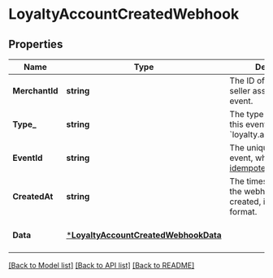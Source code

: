 # LoyaltyAccountCreatedWebhook

## Properties

 Name           | Type                                                                         | Description                                                                                                                                             | Notes                        
----------------|------------------------------------------------------------------------------|---------------------------------------------------------------------------------------------------------------------------------------------------------|------------------------------
 **MerchantId** | **string**                                                                   | The ID of the Square seller associated with the event.                                                                                                  | [optional] [default to null] 
 **Type_**      | **string**                                                                   | The type of event. For this event, the value is &#x60;loyalty.account.created&#x60;.                                                                    | [optional] [default to null] 
 **EventId**    | **string**                                                                   | The unique ID for the event, which is used for [idempotency support](https://developer.squareup.com/docs/webhooks/step4manage#webhooks-best-practices). | [optional] [default to null] 
 **CreatedAt**  | **string**                                                                   | The timestamp of when the webhook event was created, in RFC 3339 format.                                                                                | [optional] [default to null] 
 **Data**       | [***LoyaltyAccountCreatedWebhookData**](LoyaltyAccountCreatedWebhookData.md) |                                                                                                                                                         | [optional] [default to null] 

[[Back to Model list]](../README.md#documentation-for-models) [[Back to API list]](../README.md#documentation-for-api-endpoints) [[Back to README]](../README.md)

